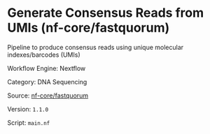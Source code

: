 # Generate Consensus Reads from UMIs (nf-core/fastquorum)

Pipeline to produce consensus reads using unique molecular indexes/barcodes (UMIs)

Workflow Engine: Nextflow

Category: DNA Sequencing

Source: [nf-core/fastquorum](nf-core/fastquorum)

Version: `1.1.0`

Script: `main.nf`
